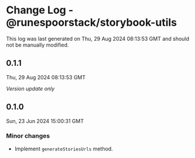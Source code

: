 # Change Log - @runespoorstack/storybook-utils

This log was last generated on Thu, 29 Aug 2024 08:13:53 GMT and should not be manually modified.

## 0.1.1
Thu, 29 Aug 2024 08:13:53 GMT

_Version update only_

## 0.1.0
Sun, 23 Jun 2024 15:00:31 GMT

### Minor changes

- Implement `generateStoriesUrls` method.

